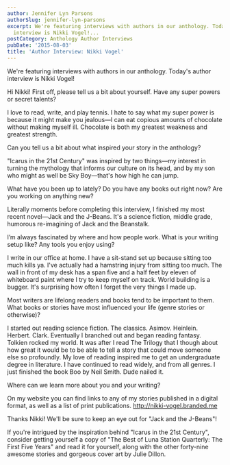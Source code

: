 ```yaml
---
author: Jennifer Lyn Parsons
authorSlug: jennifer-lyn-parsons
excerpt: We're featuring interviews with authors in our anthology. Today's author
  interview is Nikki Vogel!...
postCategory: Anthology Author Interviews
pubDate: '2015-08-03'
title: 'Author Interview: Nikki Vogel'
---
```

We're featuring interviews with authors in our anthology. Today's author interview is Nikki Vogel!

Hi Nikki! First off, please tell us a bit about yourself. Have any super powers or secret talents?

I love to read, write, and play tennis. I hate to say what my super power is because it might make you jealous—I can eat copious amounts of chocolate without making myself ill. Chocolate is both my greatest weakness and greatest strength.

Can you tell us a bit about what inspired your story in the anthology?

"Icarus in the 21st Century" was inspired by two things—my interest in turning the mythology that informs our culture on its head, and by my son who might as well be Sky Boy—that's how high he can jump.

What have you been up to lately? Do you have any books out right now? Are you working on anything new?

Literally moments before completing this interview, I finished my most recent novel—Jack and the J-Beans. It's a science fiction, middle grade, humorous re-imagining of Jack and the Beanstalk.

I’m always fascinated by where and how people work. What is your writing setup like? Any tools you enjoy using?

I write in our office at home. I have a sit-stand set up because sitting too much kills ya. I've actually had a hamstring injury from sitting too much. The wall in front of my desk has a span five and a half feet by eleven of whiteboard paint where I try to keep myself on track. World building is a bugger. It's surprising how often I forget the very things I made up.

Most writers are lifelong readers and books tend to be important to them. What books or stories have most influenced your life (genre stories or otherwise)?

I started out reading science fiction. The classics. Asimov. Heinlein. Herbert. Clark. Eventually I branched out and began reading fantasy. Tolkien rocked my world. It was after I read The Trilogy that I though about how great it would be to be able to tell a story that could move someone else so profoundly. My love of reading inspired me to get an undergraduate degree in literature. I have continued to read widely, and from all genres. I just finished the book Boo by Neil Smith. Dude nailed it.

Where can we learn more about you and your writing?

On my website you can find links to any of my stories published in a digital format, as well as a list of print publications. http://nikki-vogel.branded.me

Thanks Nikki! We'll be sure to keep an eye out for "Jack and the J-Beans"!

If you're intrigued by the inspiration behind "Icarus in the 21st Century", consider getting yourself a copy of "The Best of Luna Station Quarterly: The First Five Years" and read it for yourself, along with the other forty-nine awesome stories and gorgeous cover art by Julie Dillon.